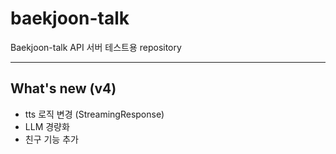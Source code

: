 # baekjoon-talk
Baekjoon-talk API 서버 테스트용 repository

---

## What's new (v4)

- tts 로직 변경 (StreamingResponse)
- LLM 경량화
- 친구 기능 추가
